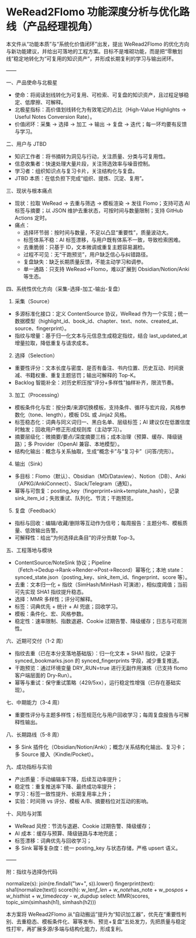 # WeRead2Flomo 功能深度分析与优化路线（产品经理视角）

本文件从“功能本质”与“系统化价值闭环”出发，提出 WeRead2Flomo 的优化方向与新功能建议，并给出可落地的工程方案。目标不是堆砌功能，而是把“零散划线”稳定地转化为“可复用的知识资产”，并形成长期复利的学习与输出闭环。

——

一、产品使命与北极星
- 使命：将阅读划线转化为可复用、可检索、可复盘的知识资产，且过程足够稳定、低摩擦、可解释。
- 北极星指标：高价值划线转化为有效笔记的占比（High-Value Highlights → Useful Notes Conversion Rate）。
- 价值闭环：采集 → 选择 → 加工 → 输出 → 复盘 → 迭代；每一环均要有反馈与学习。

二、用户与 JTBD
- 知识工作者：将书摘转为洞见与行动，关注质量、分类与可复用性。
- 信息收集者：快速处理大量片段，关注筛选效率与噪音控制。
- 学习者：组织知识点与复习卡片，关注结构化与复盘。
- JTBD 本质：在低负担下完成“组织、提炼、沉淀、复用”。

三、现状与根本痛点
- 现状：拉取 WeRead → 去重与筛选 → 模板渲染 → 发往 Flomo；支持可选 AI 标签与摘要；以 JSON 维护去重状态，可按时间与数量限制；支持 GitHub Actions 定时。
- 痛点：
  - 选择环节弱：按时间与数量，不足以凸显“重要性”，质量波动大。
  - 标签体系不稳：AI 标签漂移，与用户既有体系不一致，导致检索困难。
  - 去重脆弱：只基于 ID，文本微调或重复主题容易漏检。
  - 过程不可见：无“干跑预览”，用户缺乏信心与纠错路径。
  - 复盘缺失：缺乏长期质量反馈，不能主动学习和调参。
  - 单一通路：只支持 WeRead→Flomo，难以扩展到 Obsidian/Notion/Anki 等生态。

四、系统性优化方向（采集-选择-加工-输出-复盘）
1) 采集（Source）
- 多源标准化接口：定义 ContentSource 协议，WeRead 作为一个实现；统一数据模型（highlight_id、book_id、chapter、text、note、created_at、source、fingerprint）。
- 指纹与增量：基于归一化文本与元信息生成稳定指纹，结合 last_updated_at 增量拉取，降低重复与请求成本。

2) 选择（Selection）
- 重要性评分：文本长度与密度、是否有备注、书内位置、历史互动、时间衰减、书籍权重、重复主题惩罚；输出可解释的 Top-K。
- Backlog 智能补全：对历史积压按“评分+多样性”抽样补齐，限流节奏。

3) 加工（Processing）
- 模板条件化与宏：按分类/来源切换模板，支持条件、循环与宏片段，风格参数化（tone、length），模板 DSL 或 Jinja2 风格。
- 标签稳态化：词典与同义词归一、黑白名单、层级标签；AI 建议仅在低置信度时触发；回收用户修正形成规则库（主动学习）。
- 摘要层级化：微摘要/要点/深度摘要三档；成本治理（预算、缓存、降级链路）；多 Provider（OpenAI 兼容、本地模型）。
- 结构化输出：概念与关系抽取，生成“概念卡”与“复习卡”（问答/完形）。

4) 输出（Sink）
- 多目标：Flomo（默认）、Obsidian（MD/Dataview）、Notion（DB）、Anki（APKG/AnkiConnect）、Slack/Telegram（通知）。
- 幂等与可恢复：posting_key（fingerprint+sink+template_hash），记录 sink_item_id；失败重试、队列化、节流；干跑预览。

5) 复盘（Feedback）
- 指标与回收：编辑/收藏/删除等互动作为信号；每周报告：主题分布、模板质量、低效输出告警。
- 可解释性：给出“为何选择此条目”的评分贡献 Top-3。

五、工程落地与模块
- ContentSource/NoteSink 协议；Pipeline（Fetch→Dedup→Rank→Render→Post→Record）幂等化；本地 state：synced_state.json（posting_key、sink_item_id、fingerprint、score 等）。
- 去重：文本归一化 + 指纹（SimHash/MinHash 可演进），相似度阈值；当前可先实现 SHA1 指纹提升稳态。
- 选择：MMR 多样性；评分可解释。
- 标签：词典优先 + 统计 + AI 兜底；回收学习。
- 模板：条件化、宏、风格参数。
- 稳定性：速率限制、指数退避、Cookie 过期告警、降级缓存；日志与可观测性。

六、近期可交付（1-2 周）
- 指纹去重（已在本分支落地基础版）：归一化文本 + SHA1 指纹，记录于 synced_bookmarks.json 的 synced_fingerprints 字段，减少重复推送。
- 干跑预览：通过环境变量 DRY_RUN=true 进行无副作用演练（已支持 flomo 客户端层面的 Dry-Run）。
- 幂等与重试：保守重试策略（429/5xx），运行稳定性增强（已存在基础实现）。

七、中期能力（3-4 周）
- 重要性评分与主题多样性；标签规范化与用户回收学习；每周复盘报告与可解释性输出。

八、长期路线（5-8 周）
- 多 Sink 插件化（Obsidian/Notion/Anki）；概念/关系结构化输出、复习卡；多 Source 接入（Kindle/Pocket）。

九、成功指标与实验
- 产出质量：手动编辑率下降，后续互动率提升；
- 稳定性：重复推送率下降、最终成功率提升；
- 学习：标签一致性提升、长期复用率上升；
- 实验：时间筛 vs 评分、模板 A/B、摘要档位对互动的影响。

十、风险与对策
- WeRead 风控：节流与退避、Cookie 过期告警、降级缓存；
- AI 成本：缓存与预算、降级链路与本地兜底；
- 标签漂移：词典优先与回收学习；
- 多 Sink 幂等复杂度：统一 posting_key 与状态存储，严格 upsert 语义。

——

附：指纹与选择伪代码

normalize(s): join(re.findall("\\w+", s)).lower()
fingerprint(text): sha1(normalize(text))
score(h): w_len*f_len + w_note*has_note + w_pos*pos + w_hist*hist + w_time*decay - w_dup*dup
select: MMR(scores, topic_sim(simhash(h1), simhash(h2)))

本方案将 WeRead2Flomo 从“自动搬运”提升为“知识加工器”，优先在“重要性判别、去重稳态、模板条件化、幂等发布、预览+复盘”五处发力，先把质量与稳定性打牢，再扩展多源/多端与结构化能力，形成复利。
